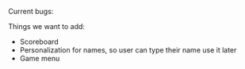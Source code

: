 Current bugs:



Things we want to add:

* Scoreboard
* Personalization for names, so user can type their name use it later
* Game menu